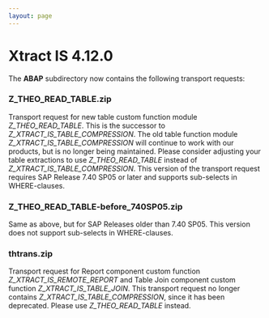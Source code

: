 ```yaml
---
layout: page
---
```


# Xtract IS 4.12.0

The **ABAP** subdirectory now contains the following transport requests:

### Z_THEO_READ_TABLE.zip
Transport request for new table custom function module *Z_THEO_READ_TABLE*. This is the successor to *Z_XTRACT_IS_TABLE_COMPRESSION*.
The old table function module *Z_XTRACT_IS_TABLE_COMPRESSION* will continue to work with our products, but is no longer being maintained. Please consider adjusting your table extractions to use *Z_THEO_READ_TABLE* instead of *Z_XTRACT_IS_TABLE_COMPRESSION*.
This version of the transport request requires SAP Release 7.40 SP05 or later and supports sub-selects in WHERE-clauses.

### Z_THEO_READ_TABLE-before_740SP05.zip
Same as above, but for SAP Releases older than 7.40 SP05. This version does not support sub-selects in WHERE-clauses.

### thtrans.zip
Transport request for Report component custom function *Z_XTRACT_IS_REMOTE_REPORT* and Table Join component custom function *Z_XTRACT_IS_TABLE_JOIN*. This transport request no longer contains *Z_XTRACT_IS_TABLE_COMPRESSION*, since it has been deprecated. Please use *Z_THEO_READ_TABLE* instead.